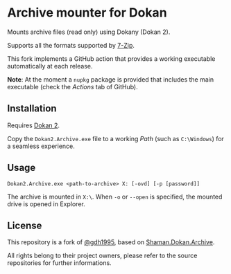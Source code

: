 # Archive mounter for Dokan

Mounts archive files (read only) using Dokany (Dokan 2).

Supports all the formats supported by [7-Zip](https://www.7-zip.org/).

This fork implements a GitHub action that provides a working executable automatically at each release.

**Note**: At the moment a `nupkg` package is provided that includes the main executable (check the *Actions* tab of GitHub).

## Installation

Requires [Dokan 2](http://dokan-dev.github.io/).

Copy the `Dokan2.Archive.exe` file to a working *Path* (such as `C:\Windows`) for a seamless experience.

## Usage

`Dokan2.Archive.exe <path-to-archive> X: [-ovd] [-p [password]]`

The archive is mounted in `X:\`. When `-o` or `--open` is specified, the mounted drive is opened in Explorer.

## License

This repository is a fork of [@gdh1995](https://github.com/gdh1995), based on [Shaman.Dokan.Archive](https://github.com/antiufo/Shaman.Dokan.Archive).

All rights belong to their project owners, please refer to the source repositories for further informations.
